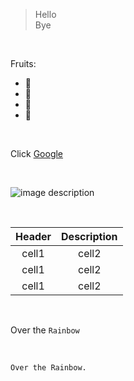 <!-- preview md: ctrl + shift + v -->

<!-- Quote -->
> Hello <br>Bye

<br>

<!-- Bullet list -->
Fruits:
* 🍏
* 🍋
* 🍉
* 🍍

<br>

<!-- Link -->
Click [Google](https://google.com)

<br>

<!-- Image -->
![image description](https://img1.daumcdn.net/thumb/R1280x0/?scode=mtistory2&fname=https%3A%2F%2Fblog.kakaocdn.net%2Fdn%2FbEaKNC%2Fbtq8ArPXtqQ%2F621XlhC6Pn30kkk9UCW4pk%2Fimg.png)

<br>

<!--Table -->

|Header|Description|
|:---:|:---:|
|cell1|cell2|
|cell1|cell2|
|cell1|cell2|

<br>
<!-- 하이라이트 -->
<!-- Code -->

Over the `Rainbow`

<br>

```
Over the Rainbow.
```
